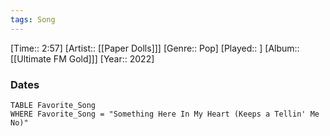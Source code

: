 ```yaml
---
tags: Song  
---
```

[Time:: 2:57]
[Artist:: [[Paper Dolls]]]
[Genre:: Pop]
[Played:: ]
[Album:: [[Ultimate FM Gold]]]
[Year:: 2022]
### Dates
````dataview
TABLE Favorite_Song
WHERE Favorite_Song = "Something Here In My Heart (Keeps a Tellin' Me No)"
````